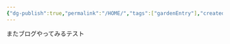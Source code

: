 ```yaml
---
{"dg-publish":true,"permalink":"/HOME/","tags":["gardenEntry"],"created":"2025-06-02T13:14:38.699+09:00","updated":"2025-06-02T13:26:07.823+09:00"}
---
```


またブログやってみるテスト